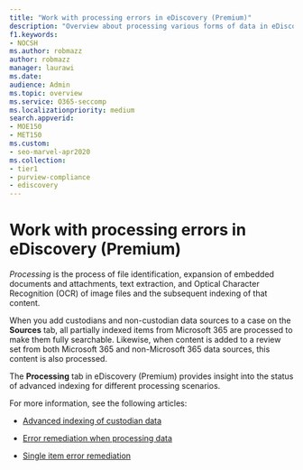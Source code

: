 ```yaml
---
title: "Work with processing errors in eDiscovery (Premium)"
description: "Overview about processing various forms of data in eDiscovery (Premium)."
f1.keywords:
- NOCSH
ms.author: robmazz
author: robmazz
manager: laurawi
ms.date: 
audience: Admin
ms.topic: overview
ms.service: O365-seccomp
ms.localizationpriority: medium
search.appverid: 
- MOE150
- MET150
ms.custom:
- seo-marvel-apr2020
ms.collection:
- tier1
- purview-compliance
- ediscovery
---
```


# Work with processing errors in eDiscovery (Premium)

*Processing* is the process of file identification, expansion of embedded documents and attachments, text extraction, and Optical Character Recognition (OCR) of image files and the subsequent indexing of that content.  

When you add custodians and non-custodian data sources to a case on the **Sources** tab, all partially indexed items from Microsoft 365 are processed to make them fully searchable. Likewise, when content is added to a review set from both Microsoft 365 and non-Microsoft 365 data sources, this content is also processed.

The **Processing** tab in eDiscovery (Premium) provides insight into the status of advanced indexing for different processing scenarios.

For more information, see the following articles:

- [Advanced indexing of custodian data](ediscovery-indexing-custodian-data.md)

- [Error remediation when processing data](ediscovery-error-remediation-when-processing-data.md)

- [Single item error remediation](ediscovery-single-item-error-remediation.md)

